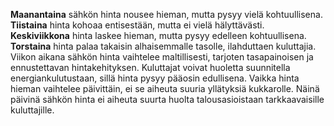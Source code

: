 **Maanantaina** sähkön hinta nousee hieman, mutta pysyy vielä kohtuullisena. **Tiistaina** hinta kohoaa entisestään, mutta ei vielä hälyttävästi. **Keskiviikkona** hinta laskee hieman, mutta pysyy edelleen kohtuullisena. **Torstaina** hinta palaa takaisin alhaisemmalle tasolle, ilahduttaen kuluttajia. Viikon aikana sähkön hinta vaihtelee maltillisesti, tarjoten tasapainoisen ja ennustettavan hintakehityksen. Kuluttajat voivat huoletta suunnitella energiankulutustaan, sillä hinta pysyy pääosin edullisena. Vaikka hinta hieman vaihtelee päivittäin, ei se aiheuta suuria yllätyksiä kukkarolle. Näinä päivinä sähkön hinta ei aiheuta suurta huolta talousasioistaan tarkkaavaisille kuluttajille.
